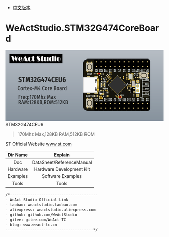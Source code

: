 * [中文版本](./README_zh.md)
# WeActStudio.STM32G474CoreBoard
![display](Images/0.png)
STM32G474CEU6
> 170Mhz Max,128KB RAM,512KB ROM

ST Official Website www.st.com

|Dir Name|Explain|
| :--:|:--:|
|Doc|DataSheet/ReferenceManual|
|Hardware|Hardware Development Kit|
|Examples|Software Examples|
|Tools|Tools|

```
/*---------------------------------------
- WeAct Studio Official Link
- taobao: weactstudio.taobao.com
- aliexpress: weactstudio.aliexpress.com
- github: github.com/WeActStudio
- gitee: gitee.com/WeAct-TC
- blog: www.weact-tc.cn
---------------------------------------*/
```
